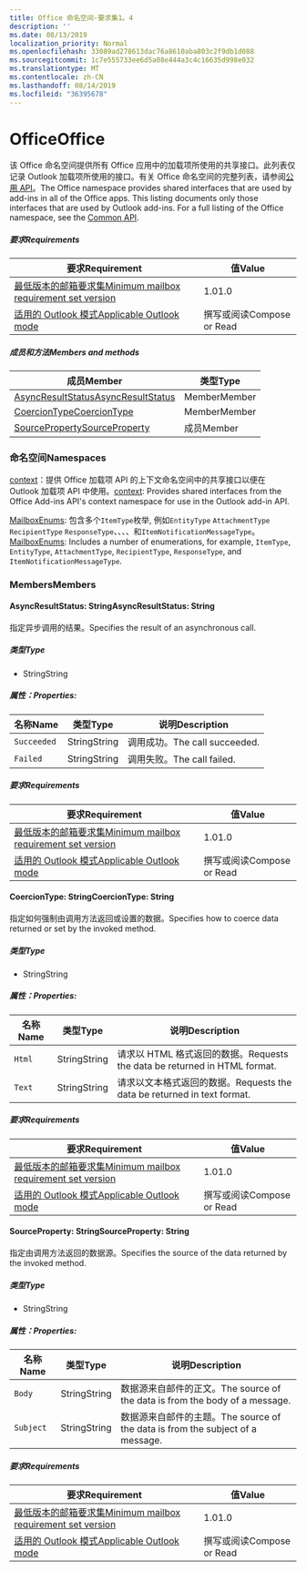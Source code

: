 ```yaml
---
title: Office 命名空间-要求集1。4
description: ''
ms.date: 08/13/2019
localization_priority: Normal
ms.openlocfilehash: 33089ad278613dac76a8610aba803c2f9db1d088
ms.sourcegitcommit: 1c7e555733ee6d5a08e444a3c4c16635d998e032
ms.translationtype: MT
ms.contentlocale: zh-CN
ms.lasthandoff: 08/14/2019
ms.locfileid: "36395678"
---
```

# <a name="office"></a><span data-ttu-id="07b72-102">Office</span><span class="sxs-lookup"><span data-stu-id="07b72-102">Office</span></span>

<span data-ttu-id="07b72-p101">该 Office 命名空间提供所有 Office 应用中的加载项所使用的共享接口。此列表仅记录 Outlook 加载项所使用的接口。有关 Office 命名空间的完整列表，请参阅[公用 API](/javascript/api/office)。</span><span class="sxs-lookup"><span data-stu-id="07b72-p101">The Office namespace provides shared interfaces that are used by add-ins in all of the Office apps. This listing documents only those interfaces that are used by Outlook add-ins. For a full listing of the Office namespace, see the [Common API](/javascript/api/office).</span></span>

##### <a name="requirements"></a><span data-ttu-id="07b72-105">要求</span><span class="sxs-lookup"><span data-stu-id="07b72-105">Requirements</span></span>

|<span data-ttu-id="07b72-106">要求</span><span class="sxs-lookup"><span data-stu-id="07b72-106">Requirement</span></span>| <span data-ttu-id="07b72-107">值</span><span class="sxs-lookup"><span data-stu-id="07b72-107">Value</span></span>|
|---|---|
|[<span data-ttu-id="07b72-108">最低版本的邮箱要求集</span><span class="sxs-lookup"><span data-stu-id="07b72-108">Minimum mailbox requirement set version</span></span>](/office/dev/add-ins/reference/requirement-sets/outlook-api-requirement-sets)| <span data-ttu-id="07b72-109">1.0</span><span class="sxs-lookup"><span data-stu-id="07b72-109">1.0</span></span>|
|[<span data-ttu-id="07b72-110">适用的 Outlook 模式</span><span class="sxs-lookup"><span data-stu-id="07b72-110">Applicable Outlook mode</span></span>](/outlook/add-ins/#extension-points)| <span data-ttu-id="07b72-111">撰写或阅读</span><span class="sxs-lookup"><span data-stu-id="07b72-111">Compose or Read</span></span>|

##### <a name="members-and-methods"></a><span data-ttu-id="07b72-112">成员和方法</span><span class="sxs-lookup"><span data-stu-id="07b72-112">Members and methods</span></span>

| <span data-ttu-id="07b72-113">成员</span><span class="sxs-lookup"><span data-stu-id="07b72-113">Member</span></span> | <span data-ttu-id="07b72-114">类型</span><span class="sxs-lookup"><span data-stu-id="07b72-114">Type</span></span> |
|--------|------|
| [<span data-ttu-id="07b72-115">AsyncResultStatus</span><span class="sxs-lookup"><span data-stu-id="07b72-115">AsyncResultStatus</span></span>](#asyncresultstatus-string) | <span data-ttu-id="07b72-116">Member</span><span class="sxs-lookup"><span data-stu-id="07b72-116">Member</span></span> |
| [<span data-ttu-id="07b72-117">CoercionType</span><span class="sxs-lookup"><span data-stu-id="07b72-117">CoercionType</span></span>](#coerciontype-string) | <span data-ttu-id="07b72-118">Member</span><span class="sxs-lookup"><span data-stu-id="07b72-118">Member</span></span> |
| [<span data-ttu-id="07b72-119">SourceProperty</span><span class="sxs-lookup"><span data-stu-id="07b72-119">SourceProperty</span></span>](#sourceproperty-string) | <span data-ttu-id="07b72-120">成员</span><span class="sxs-lookup"><span data-stu-id="07b72-120">Member</span></span> |

### <a name="namespaces"></a><span data-ttu-id="07b72-121">命名空间</span><span class="sxs-lookup"><span data-stu-id="07b72-121">Namespaces</span></span>

<span data-ttu-id="07b72-122">[context](Office.context.md)：提供 Office 加载项 API 的上下文命名空间中的共享接口以便在 Outlook 加载项 API 中使用。</span><span class="sxs-lookup"><span data-stu-id="07b72-122">[context](Office.context.md): Provides shared interfaces from the Office Add-ins API's context namespace for use in the Outlook add-in API.</span></span>

<span data-ttu-id="07b72-123">[MailboxEnums](/javascript/api/outlook/office.mailboxenums.attachmenttype?view=outlook-js-1.4): 包含多个`ItemType`枚举, 例如`EntityType` `AttachmentType` `RecipientType` `ResponseType`、、、、和`ItemNotificationMessageType`。</span><span class="sxs-lookup"><span data-stu-id="07b72-123">[MailboxEnums](/javascript/api/outlook/office.mailboxenums.attachmenttype?view=outlook-js-1.4): Includes a number of enumerations, for example, `ItemType`, `EntityType`, `AttachmentType`, `RecipientType`, `ResponseType`, and `ItemNotificationMessageType`.</span></span>

### <a name="members"></a><span data-ttu-id="07b72-124">Members</span><span class="sxs-lookup"><span data-stu-id="07b72-124">Members</span></span>

#### <a name="asyncresultstatus-string"></a><span data-ttu-id="07b72-125">AsyncResultStatus: String</span><span class="sxs-lookup"><span data-stu-id="07b72-125">AsyncResultStatus: String</span></span>

<span data-ttu-id="07b72-126">指定异步调用的结果。</span><span class="sxs-lookup"><span data-stu-id="07b72-126">Specifies the result of an asynchronous call.</span></span>

##### <a name="type"></a><span data-ttu-id="07b72-127">类型</span><span class="sxs-lookup"><span data-stu-id="07b72-127">Type</span></span>

*   <span data-ttu-id="07b72-128">String</span><span class="sxs-lookup"><span data-stu-id="07b72-128">String</span></span>

##### <a name="properties"></a><span data-ttu-id="07b72-129">属性：</span><span class="sxs-lookup"><span data-stu-id="07b72-129">Properties:</span></span>

|<span data-ttu-id="07b72-130">名称</span><span class="sxs-lookup"><span data-stu-id="07b72-130">Name</span></span>| <span data-ttu-id="07b72-131">类型</span><span class="sxs-lookup"><span data-stu-id="07b72-131">Type</span></span>| <span data-ttu-id="07b72-132">说明</span><span class="sxs-lookup"><span data-stu-id="07b72-132">Description</span></span>|
|---|---|---|
|`Succeeded`| <span data-ttu-id="07b72-133">String</span><span class="sxs-lookup"><span data-stu-id="07b72-133">String</span></span>|<span data-ttu-id="07b72-134">调用成功。</span><span class="sxs-lookup"><span data-stu-id="07b72-134">The call succeeded.</span></span>|
|`Failed`| <span data-ttu-id="07b72-135">String</span><span class="sxs-lookup"><span data-stu-id="07b72-135">String</span></span>|<span data-ttu-id="07b72-136">调用失败。</span><span class="sxs-lookup"><span data-stu-id="07b72-136">The call failed.</span></span>|

##### <a name="requirements"></a><span data-ttu-id="07b72-137">要求</span><span class="sxs-lookup"><span data-stu-id="07b72-137">Requirements</span></span>

|<span data-ttu-id="07b72-138">要求</span><span class="sxs-lookup"><span data-stu-id="07b72-138">Requirement</span></span>| <span data-ttu-id="07b72-139">值</span><span class="sxs-lookup"><span data-stu-id="07b72-139">Value</span></span>|
|---|---|
|[<span data-ttu-id="07b72-140">最低版本的邮箱要求集</span><span class="sxs-lookup"><span data-stu-id="07b72-140">Minimum mailbox requirement set version</span></span>](/office/dev/add-ins/reference/requirement-sets/outlook-api-requirement-sets)| <span data-ttu-id="07b72-141">1.0</span><span class="sxs-lookup"><span data-stu-id="07b72-141">1.0</span></span>|
|[<span data-ttu-id="07b72-142">适用的 Outlook 模式</span><span class="sxs-lookup"><span data-stu-id="07b72-142">Applicable Outlook mode</span></span>](/outlook/add-ins/#extension-points)| <span data-ttu-id="07b72-143">撰写或阅读</span><span class="sxs-lookup"><span data-stu-id="07b72-143">Compose or Read</span></span>|

#### <a name="coerciontype-string"></a><span data-ttu-id="07b72-144">CoercionType: String</span><span class="sxs-lookup"><span data-stu-id="07b72-144">CoercionType: String</span></span>

<span data-ttu-id="07b72-145">指定如何强制由调用方法返回或设置的数据。</span><span class="sxs-lookup"><span data-stu-id="07b72-145">Specifies how to coerce data returned or set by the invoked method.</span></span>

##### <a name="type"></a><span data-ttu-id="07b72-146">类型</span><span class="sxs-lookup"><span data-stu-id="07b72-146">Type</span></span>

*   <span data-ttu-id="07b72-147">String</span><span class="sxs-lookup"><span data-stu-id="07b72-147">String</span></span>

##### <a name="properties"></a><span data-ttu-id="07b72-148">属性：</span><span class="sxs-lookup"><span data-stu-id="07b72-148">Properties:</span></span>

|<span data-ttu-id="07b72-149">名称</span><span class="sxs-lookup"><span data-stu-id="07b72-149">Name</span></span>| <span data-ttu-id="07b72-150">类型</span><span class="sxs-lookup"><span data-stu-id="07b72-150">Type</span></span>| <span data-ttu-id="07b72-151">说明</span><span class="sxs-lookup"><span data-stu-id="07b72-151">Description</span></span>|
|---|---|---|
|`Html`| <span data-ttu-id="07b72-152">String</span><span class="sxs-lookup"><span data-stu-id="07b72-152">String</span></span>|<span data-ttu-id="07b72-153">请求以 HTML 格式返回的数据。</span><span class="sxs-lookup"><span data-stu-id="07b72-153">Requests the data be returned in HTML format.</span></span>|
|`Text`| <span data-ttu-id="07b72-154">String</span><span class="sxs-lookup"><span data-stu-id="07b72-154">String</span></span>|<span data-ttu-id="07b72-155">请求以文本格式返回的数据。</span><span class="sxs-lookup"><span data-stu-id="07b72-155">Requests the data be returned in text format.</span></span>|

##### <a name="requirements"></a><span data-ttu-id="07b72-156">要求</span><span class="sxs-lookup"><span data-stu-id="07b72-156">Requirements</span></span>

|<span data-ttu-id="07b72-157">要求</span><span class="sxs-lookup"><span data-stu-id="07b72-157">Requirement</span></span>| <span data-ttu-id="07b72-158">值</span><span class="sxs-lookup"><span data-stu-id="07b72-158">Value</span></span>|
|---|---|
|[<span data-ttu-id="07b72-159">最低版本的邮箱要求集</span><span class="sxs-lookup"><span data-stu-id="07b72-159">Minimum mailbox requirement set version</span></span>](/office/dev/add-ins/reference/requirement-sets/outlook-api-requirement-sets)| <span data-ttu-id="07b72-160">1.0</span><span class="sxs-lookup"><span data-stu-id="07b72-160">1.0</span></span>|
|[<span data-ttu-id="07b72-161">适用的 Outlook 模式</span><span class="sxs-lookup"><span data-stu-id="07b72-161">Applicable Outlook mode</span></span>](/outlook/add-ins/#extension-points)| <span data-ttu-id="07b72-162">撰写或阅读</span><span class="sxs-lookup"><span data-stu-id="07b72-162">Compose or Read</span></span>|

#### <a name="sourceproperty-string"></a><span data-ttu-id="07b72-163">SourceProperty: String</span><span class="sxs-lookup"><span data-stu-id="07b72-163">SourceProperty: String</span></span>

<span data-ttu-id="07b72-164">指定由调用方法返回的数据源。</span><span class="sxs-lookup"><span data-stu-id="07b72-164">Specifies the source of the data returned by the invoked method.</span></span>

##### <a name="type"></a><span data-ttu-id="07b72-165">类型</span><span class="sxs-lookup"><span data-stu-id="07b72-165">Type</span></span>

*   <span data-ttu-id="07b72-166">String</span><span class="sxs-lookup"><span data-stu-id="07b72-166">String</span></span>

##### <a name="properties"></a><span data-ttu-id="07b72-167">属性：</span><span class="sxs-lookup"><span data-stu-id="07b72-167">Properties:</span></span>

|<span data-ttu-id="07b72-168">名称</span><span class="sxs-lookup"><span data-stu-id="07b72-168">Name</span></span>| <span data-ttu-id="07b72-169">类型</span><span class="sxs-lookup"><span data-stu-id="07b72-169">Type</span></span>| <span data-ttu-id="07b72-170">说明</span><span class="sxs-lookup"><span data-stu-id="07b72-170">Description</span></span>|
|---|---|---|
|`Body`| <span data-ttu-id="07b72-171">String</span><span class="sxs-lookup"><span data-stu-id="07b72-171">String</span></span>|<span data-ttu-id="07b72-172">数据源来自邮件的正文。</span><span class="sxs-lookup"><span data-stu-id="07b72-172">The source of the data is from the body of a message.</span></span>|
|`Subject`| <span data-ttu-id="07b72-173">String</span><span class="sxs-lookup"><span data-stu-id="07b72-173">String</span></span>|<span data-ttu-id="07b72-174">数据源来自邮件的主题。</span><span class="sxs-lookup"><span data-stu-id="07b72-174">The source of the data is from the subject of a message.</span></span>|

##### <a name="requirements"></a><span data-ttu-id="07b72-175">要求</span><span class="sxs-lookup"><span data-stu-id="07b72-175">Requirements</span></span>

|<span data-ttu-id="07b72-176">要求</span><span class="sxs-lookup"><span data-stu-id="07b72-176">Requirement</span></span>| <span data-ttu-id="07b72-177">值</span><span class="sxs-lookup"><span data-stu-id="07b72-177">Value</span></span>|
|---|---|
|[<span data-ttu-id="07b72-178">最低版本的邮箱要求集</span><span class="sxs-lookup"><span data-stu-id="07b72-178">Minimum mailbox requirement set version</span></span>](/office/dev/add-ins/reference/requirement-sets/outlook-api-requirement-sets)| <span data-ttu-id="07b72-179">1.0</span><span class="sxs-lookup"><span data-stu-id="07b72-179">1.0</span></span>|
|[<span data-ttu-id="07b72-180">适用的 Outlook 模式</span><span class="sxs-lookup"><span data-stu-id="07b72-180">Applicable Outlook mode</span></span>](/outlook/add-ins/#extension-points)| <span data-ttu-id="07b72-181">撰写或阅读</span><span class="sxs-lookup"><span data-stu-id="07b72-181">Compose or Read</span></span>|
